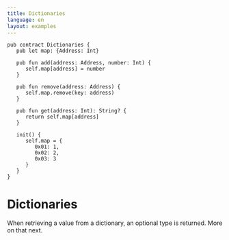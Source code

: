 ```yaml
---
title: Dictionaries
language: en
layout: examples
---
```


```cadence
pub contract Dictionaries {
   pub let map: {Address: Int}

   pub fun add(address: Address, number: Int) {
      self.map[address] = number
   }

   pub fun remove(address: Address) {
      self.map.remove(key: address)
   }

   pub fun get(address: Int): String? {
      return self.map[address]
   }

   init() {
      self.map = {
         0x01: 1,
         0x02: 2,
         0x03: 3
      }
   }
}
```

# Dictionaries

When retrieving a value from a dictionary, an optional type is returned. More on that next.